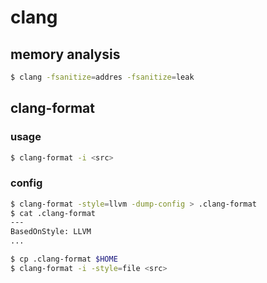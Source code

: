clang
====


## memory analysis

```sh
$ clang -fsanitize=addres -fsanitize=leak
```


## clang-format

###  usage

```sh
$ clang-format -i <src>
```

### config

```sh
$ clang-format -style=llvm -dump-config > .clang-format
$ cat .clang-format
---
BasedOnStyle: LLVM
...

$ cp .clang-format $HOME
$ clang-format -i -style=file <src>
```
